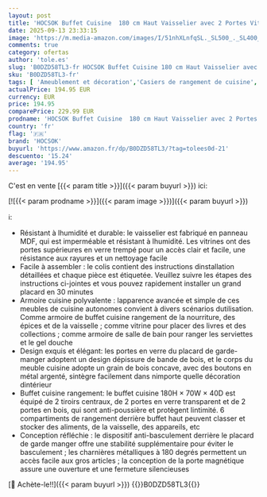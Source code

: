 ```yaml
---
layout: post
title: 'HOCSOK Buffet Cuisine  180 cm Haut Vaisselier avec 2 Portes Vitrées  Armoire de Cuisine avec 4 Portes et 2 Tiroirs  Vitrine pour Salle à Manger  Bureau  Salon  Moderne  Blanc'
date: 2025-09-13 23:33:15
image: 'https://m.media-amazon.com/images/I/51nhXLnfqSL._SL500_._SL400_.jpg'
comments: true
category: ofertas
author: 'tole.es'
slug: 'B0DZD58TL3-fr HOCSOK Buffet Cuisine 180 cm Haut Vaisselier avec 2 Portes...'
sku: 'B0DZD58TL3-fr'
tags: [ 'Ameublement et décoration','Casiers de rangement de cuisine','Cuisine et Maison','Meubles','Meubles de cuisine','Rangements colonnes de cuisine','hocsok','🇫🇷', ]
actualPrice: 194.95 EUR
currency: EUR
price: 194.95
comparePrice: 229.99 EUR
prodname: 'HOCSOK Buffet Cuisine  180 cm Haut Vaisselier avec 2 Portes Vitrées  Armoire de Cuisine avec 4 Portes et 2 Tiroirs  Vitrine pour Salle à Manger  Bureau  Salon  Moderne  Blanc'
country: 'fr'
flag: '🇫🇷'
brand: 'HOCSOK'
buyurl: 'https://www.amazon.fr/dp/B0DZD58TL3/?tag=tolees0d-21'
descuento: '15.24'
average: '194.95'
---
```


C'est en vente [{{< param title >}}]({{< param buyurl >}}) ici:

[![{{< param prodname >}}]({{< param image >}})]({{< param buyurl >}})

ℹ️:

- Résistant à lhumidité et durable: le vaisselier est fabriqué en panneau MDF, qui est imperméable et résistant à lhumidité. Les vitrines ont des portes supérieures en verre trempé pour un accès clair et facile, une résistance aux rayures et un nettoyage facile
- Facile à assembler : le colis contient des instructions dinstallation détaillées et chaque pièce est étiquetée. Veuillez suivre les étapes des instructions ci-jointes et vous pouvez rapidement installer un grand placard en 30 minutes
- Armoire cuisine polyvalente : lapparence avancée et simple de ces meubles de cuisine autonomes convient à divers scénarios dutilisation. Comme armoire de buffet cuisine rangement de la nourriture, des épices et de la vaisselle ; comme vitrine pour placer des livres et des collections ; comme armoire de salle de bain pour ranger les serviettes et le gel douche
- Design exquis et élégant: les portes en verre du placard de garde-manger adoptent un design dépissure de bande de bois, et le corps du meuble cuisine adopte un grain de bois concave, avec des boutons en métal argenté, sintègre facilement dans nimporte quelle décoration dintérieur
- Buffet cuisine rangement: le buffet cuisine 180H × 70W × 40D est équipé de 2 tiroirs centraux, de 2 portes en verre transparent et de 2 portes en bois, qui sont anti-poussière et protègent lintimité. 6 compartiments de rangement derrière buffet haut peuvent classer et stocker des aliments, de la vaisselle, des appareils, etc
- Conception réfléchie : le dispositif anti-basculement derrière le placard de garde manger offre une stabilité supplémentaire pour éviter le basculement ; les charnières métalliques à 180 degrés permettent un accès facile aux gros articles ; la conception de la porte magnétique assure une ouverture et une fermeture silencieuses

[🛒 Achète-le!!]({{< param buyurl >}})
{{<world>}}B0DZD58TL3{{</world>}}
